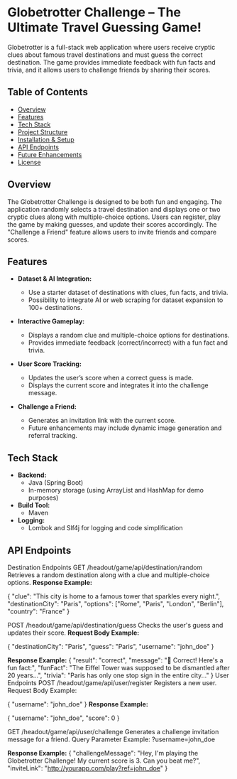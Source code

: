 # Globetrotter Challenge – The Ultimate Travel Guessing Game!

Globetrotter is a full-stack web application where users receive cryptic clues about famous travel destinations and must guess the correct destination. The game provides immediate feedback with fun facts and trivia, and it allows users to challenge friends by sharing their scores.

## Table of Contents
- [Overview](#overview)
- [Features](#features)
- [Tech Stack](#tech-stack)
- [Project Structure](#project-structure)
- [Installation & Setup](#installation--setup)
- [API Endpoints](#api-endpoints)
- [Future Enhancements](#future-enhancements)
- [License](#license)

## Overview

The Globetrotter Challenge is designed to be both fun and engaging. The application randomly selects a travel destination and displays one or two cryptic clues along with multiple-choice options. Users can register, play the game by making guesses, and update their scores accordingly. The "Challenge a Friend" feature allows users to invite friends and compare scores.

## Features

- **Dataset & AI Integration:**  
  - Use a starter dataset of destinations with clues, fun facts, and trivia.
  - Possibility to integrate AI or web scraping for dataset expansion to 100+ destinations.

- **Interactive Gameplay:**  
  - Displays a random clue and multiple-choice options for destinations.
  - Provides immediate feedback (correct/incorrect) with a fun fact and trivia.

- **User Score Tracking:**  
  - Updates the user’s score when a correct guess is made.
  - Displays the current score and integrates it into the challenge message.

- **Challenge a Friend:**  
  - Generates an invitation link with the current score.
  - Future enhancements may include dynamic image generation and referral tracking.

## Tech Stack

- **Backend:**  
  - Java (Spring Boot)
  - In-memory storage (using ArrayList and HashMap for demo purposes)
- **Build Tool:**  
  - Maven
- **Logging:**  
  - Lombok and Slf4j for logging and code simplification


## API Endpoints
Destination Endpoints
GET /headout/game/api/destination/random
Retrieves a random destination along with a clue and multiple-choice options.
**Response Example:**

{
  "clue": "This city is home to a famous tower that sparkles every night.",
  "destinationCity": "Paris",
  "options": ["Rome", "Paris", "London", "Berlin"],
  "country": "France"
}

POST /headout/game/api/destination/guess
Checks the user's guess and updates their score. 
**Request Body Example:**

{
  "destinationCity": "Paris",
  "guess": "Paris",
  "username": "john_doe"
}

**Response Example:**
{
  "result": "correct",
  "message": "🎉 Correct! Here's a fun fact:",
  "funFact": "The Eiffel Tower was supposed to be dismantled after 20 years...",
  "trivia": "Paris has only one stop sign in the entire city..."
}
User Endpoints
POST /headout/game/api/user/register
Registers a new user. Request Body Example:

{
  "username": "john_doe"
}
**Response Example:**

{
  "username": "john_doe",
  "score": 0
}

GET /headout/game/api/user/challenge
Generates a challenge invitation message for a friend. Query Parameter Example:
?username=john_doe

**Response Example:**
{
  "challengeMessage": "Hey, I'm playing the Globetrotter Challenge! My current score is 3. Can you beat me?",
  "inviteLink": "http://yourapp.com/play?ref=john_doe"
}

